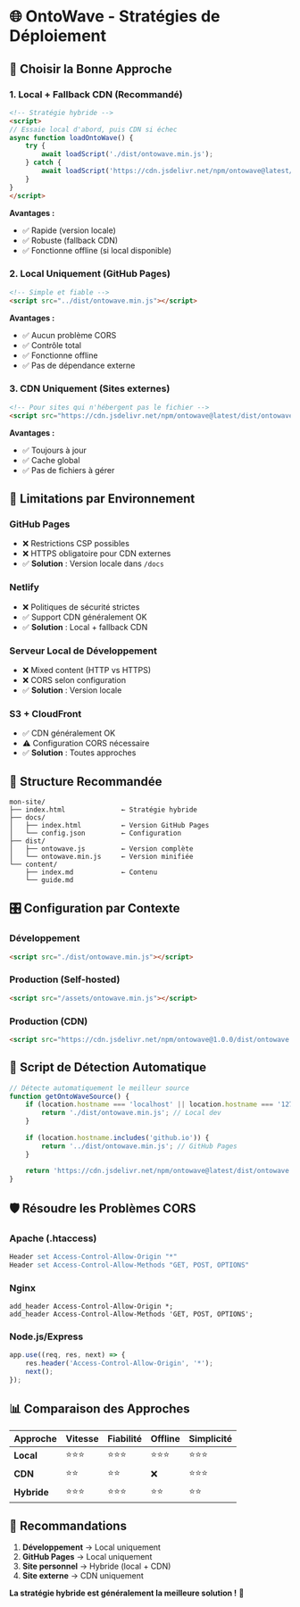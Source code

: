 # 🌐 OntoWave - Stratégies de Déploiement

## 🎯 Choisir la Bonne Approche

### 1. **Local + Fallback CDN** (Recommandé)
```html
<!-- Stratégie hybride -->
<script>
// Essaie local d'abord, puis CDN si échec
async function loadOntoWave() {
    try {
        await loadScript('./dist/ontowave.min.js');
    } catch {
        await loadScript('https://cdn.jsdelivr.net/npm/ontowave@latest/dist/ontowave.min.js');
    }
}
</script>
```

**Avantages :**
- ✅ Rapide (version locale)
- ✅ Robuste (fallback CDN)
- ✅ Fonctionne offline (si local disponible)

### 2. **Local Uniquement** (GitHub Pages)
```html
<!-- Simple et fiable -->
<script src="../dist/ontowave.min.js"></script>
```

**Avantages :**
- ✅ Aucun problème CORS
- ✅ Contrôle total
- ✅ Fonctionne offline
- ✅ Pas de dépendance externe

### 3. **CDN Uniquement** (Sites externes)
```html
<!-- Pour sites qui n'hébergent pas le fichier -->
<script src="https://cdn.jsdelivr.net/npm/ontowave@latest/dist/ontowave.min.js"></script>
```

**Avantages :**
- ✅ Toujours à jour
- ✅ Cache global
- ✅ Pas de fichiers à gérer

## 🚨 **Limitations par Environnement**

### **GitHub Pages**
- ❌ Restrictions CSP possibles
- ❌ HTTPS obligatoire pour CDN externes
- ✅ **Solution** : Version locale dans `/docs`

### **Netlify**
- ❌ Politiques de sécurité strictes
- ✅ Support CDN généralement OK
- ✅ **Solution** : Local + fallback CDN

### **Serveur Local de Développement**
- ❌ Mixed content (HTTP vs HTTPS)
- ❌ CORS selon configuration
- ✅ **Solution** : Version locale

### **S3 + CloudFront**
- ✅ CDN généralement OK
- ⚠️ Configuration CORS nécessaire
- ✅ **Solution** : Toutes approches

## 📁 **Structure Recommandée**

```
mon-site/
├── index.html              ← Stratégie hybride
├── docs/
│   ├── index.html          ← Version GitHub Pages
│   └── config.json         ← Configuration
├── dist/
│   ├── ontowave.js         ← Version complète
│   └── ontowave.min.js     ← Version minifiée
└── content/
    ├── index.md            ← Contenu
    └── guide.md
```

## 🎛️ **Configuration par Contexte**

### **Développement**
```html
<script src="./dist/ontowave.min.js"></script>
```

### **Production (Self-hosted)**
```html
<script src="/assets/ontowave.min.js"></script>
```

### **Production (CDN)**
```html
<script src="https://cdn.jsdelivr.net/npm/ontowave@1.0.0/dist/ontowave.min.js"></script>
```

## 🔧 **Script de Détection Automatique**

```javascript
// Détecte automatiquement le meilleur source
function getOntoWaveSource() {
    if (location.hostname === 'localhost' || location.hostname === '127.0.0.1') {
        return './dist/ontowave.min.js'; // Local dev
    }
    
    if (location.hostname.includes('github.io')) {
        return '../dist/ontowave.min.js'; // GitHub Pages
    }
    
    return 'https://cdn.jsdelivr.net/npm/ontowave@latest/dist/ontowave.min.js'; // CDN
}
```

## 🛡️ **Résoudre les Problèmes CORS**

### **Apache (.htaccess)**
```apache
Header set Access-Control-Allow-Origin "*"
Header set Access-Control-Allow-Methods "GET, POST, OPTIONS"
```

### **Nginx**
```nginx
add_header Access-Control-Allow-Origin *;
add_header Access-Control-Allow-Methods 'GET, POST, OPTIONS';
```

### **Node.js/Express**
```javascript
app.use((req, res, next) => {
    res.header('Access-Control-Allow-Origin', '*');
    next();
});
```

## 📊 **Comparaison des Approches**

| Approche | Vitesse | Fiabilité | Offline | Simplicité |
|----------|---------|-----------|---------|------------|
| **Local** | ⭐⭐⭐ | ⭐⭐⭐ | ⭐⭐⭐ | ⭐⭐⭐ |
| **CDN** | ⭐⭐ | ⭐⭐ | ❌ | ⭐⭐⭐ |
| **Hybride** | ⭐⭐⭐ | ⭐⭐⭐ | ⭐⭐ | ⭐⭐ |

## 🎯 **Recommandations**

1. **Développement** → Local uniquement
2. **GitHub Pages** → Local uniquement
3. **Site personnel** → Hybride (local + CDN)
4. **Site externe** → CDN uniquement

**La stratégie hybride est généralement la meilleure solution !** 🌊

